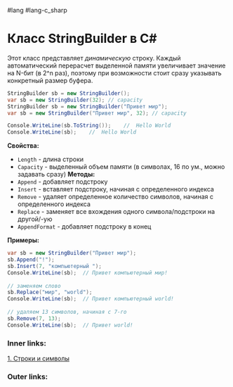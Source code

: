 #lang #lang-c_sharp 

# Класс StringBuilder в C#

Этот класс представляет *динамическую* строку.
Каждый автоматический перерасчет выделенной памяти увеличивает значение на N-бит (в 2^n раз), поэтому при возможности стоит сразу указывать конкретный размер буфера.

```csharp
StringBuilder sb = new StringBuilder();
var sb = new StringBuilder(32); // capacity
StringBuilder sb = new StringBuilder("Привет мир");
var sb = new StringBuilder("Привет мир", 32); // capacity

Console.WriteLine(sb.ToString());    //  Hello World
Console.WriteLine(sb);    //  Hello World
```

**Свойства:**
- `Length` - длина строки
- `Capacity` - выделенный объем памяти (в символах, 16 по ум., можно задавать сразу)
**Методы:**
- `Append` - добавляет подстроку
- `Insert` - вставляет подстроку, начиная с определенного индекса
- `Remove` - удаляет определенное количество символов, начиная с определенного индекса
- `Replace` - заменяет все вхождения одного символа/подстроки на другой/-ую
- `AppendFormat` - добавляет подстроку в конец

**Примеры:**

```csharp
var sb = new StringBuilder("Привет мир");
sb.Append("!");
sb.Insert(7, "компьютерный ");
Console.WriteLine(sb);  // Привет компьютерный мир!
 
// заменяем слово
sb.Replace("мир", "world");
Console.WriteLine(sb);  // Привет компьютерный world!
 
// удаляем 13 символов, начиная с 7-го
sb.Remove(7, 13);
Console.WriteLine(sb);  // Привет world!
```

### Inner links:
[1. Строки и символы](1.%20Languages/C-sharp/0.%20Введение/4.%20Строки%20и%20символы/1.%20Строки%20и%20символы.md)

### Outer links:
